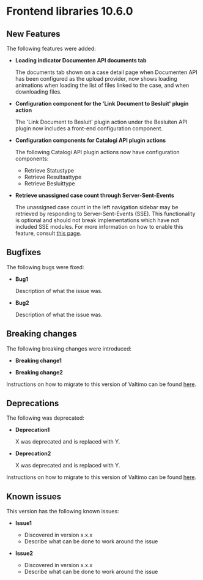 # Frontend libraries 10.6.0

## New Features

The following features were added:

* **Loading indicator Documenten API documents tab**

  The documents tab shown on a case detail page when Documenten API has been configured as the upload provider, now
  shows loading animations when loading the list of files linked to the case, and when downloading files.

* **Configuration component for the 'Link Document to Besluit' plugin action**

  The 'Link Document to Besluit' plugin action under the Besluiten API plugin now includes a front-end configuration
  component.

* **Configuration components for Catalogi API plugin actions**

  The following Catalogi API plugin actions now have configuration components:
  - Retrieve Statustype
  - Retrieve Resultaattype
  - Retrieve Besluittype

* **Retrieve unassigned case count through Server-Sent-Events**

  The unassigned case count in the left navigation sidebar may be retrieved by responding to Server-Sent-Events (SSE).
  This functionality is optional and should not break implementations which have not included SSE modules. For more
  information on how to enable this feature, consult [this page](/using-valtimo/document/case-count.md).

## Bugfixes

The following bugs were fixed:

* **Bug1**

  Description of what the issue was.

* **Bug2**

  Description of what the issue was.

## Breaking changes

The following breaking changes were introduced:

* **Breaking change1**

* **Breaking change2**

Instructions on how to migrate to this version of Valtimo can be found [here](migration.md).

## Deprecations

The following was deprecated:

* **Deprecation1**

  X was deprecated and is replaced with Y.
* **Deprecation2**

  X was deprecated and is replaced with Y.

Instructions on how to migrate to this version of Valtimo can be found [here](migration.md).

## Known issues

This version has the following known issues:

* **Issue1**
    * Discovered in version x.x.x
    * Describe what can be done to work around the issue

* **Issue2**
    * Discovered in version x.x.x
    * Describe what can be done to work around the issue
